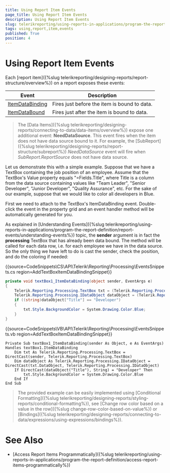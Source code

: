 ```yaml
---
title: Using Report Item Events
page_title: Using Report Item Events 
description: Using Report Item Events
slug: telerikreporting/using-reports-in-applications/program-the-report-definition/report-events/using-report-item-events
tags: using,report,item,events
published: True
position: 4
---
```


# Using Report Item Events

Each [report item]({%slug telerikreporting/designing-reports/report-structure/overview%}) on a report exposes these events: 

| Event | Description |
| ------ | ------ |
|[ItemDataBinding](/reporting/api/Telerik.Reporting.ReportItemBase.html#collapsible-Telerik_Reporting_ReportItemBase_ItemDataBinding)|Fires just before the item is bound to data.|
|[ItemDataBound](/reporting/api/Telerik.Reporting.ReportItemBase.html#collapsible-Telerik_Reporting_ReportItemBase_ItemDataBound)|Fires just after the item is bound to data.|

> The [Data Items]({%slug telerikreporting/designing-reports/connecting-to-data/data-items/overview%}) expose one additional event: __NeedDataSource__. This event fires when the item does not have data source bound to it. For example, the [SubReport]({%slug telerikreporting/designing-reports/report-structure/subreport%}) _NeedDataSource_ event will fire when _SubReport.ReportSource_ does not have data source.

Let us demonstrate this with a simple example. Suppose that we have a TextBox containing the job position of an employee. Assume that the TextBox's Value property equals "=Fields.Title", where Title is a column from the data source containing values like "Team Leader", "Senior Developer", "Junior Developer", "Quality Assurance", etc. For the sake of our example, suppose that we would like to color all developers in Blue. 

First we need to attach to the TextBox's ItemDataBinding event. Double-click the event in the property grid and an event handler method will be automatically generated for you. 

As explained in [Understanding Events]({%slug telerikreporting/using-reports-in-applications/program-the-report-definition/report-events/understanding-events%}) topic, the __sender__ argument is in fact the __processing__ TextBox that has already been data bound. The method will be called for each data row, i.e. for each employee we have in the data source. So the only thing we have left to do is cast the sender, check the position, and do the coloring if needed: 

{{source=CodeSnippets\CS\API\Telerik\Reporting\Processing\EventsSnippets.cs region=AddTextBoxItemDataBindingSnippet}}
````C#
private void textBox1_ItemDataBinding(object sender, EventArgs e)
{
    Telerik.Reporting.Processing.TextBox txt = (Telerik.Reporting.Processing.TextBox)sender;
    Telerik.Reporting.Processing.IDataObject dataObject = (Telerik.Reporting.Processing.IDataObject)txt.DataObject;
    if ((string)dataObject["Title"] == "Developer")
    {
        txt.Style.BackgroundColor = System.Drawing.Color.Blue;
    }
}
````
{{source=CodeSnippets\VB\API\Telerik\Reporting\Processing\EventsSnippets.vb region=AddTextBoxItemDataBindingSnippet}}
````VB
Private Sub textBox1_ItemDataBinding(sender As Object, e As EventArgs) Handles textBox1.ItemDataBinding
    Dim txt As Telerik.Reporting.Processing.TextBox = DirectCast(sender, Telerik.Reporting.Processing.TextBox)
    Dim dataObject As Telerik.Reporting.Processing.IDataObject = DirectCast(txt.DataObject, Telerik.Reporting.Processing.IDataObject)
    If DirectCast(dataObject("Title"), String) = "Developer" Then
        txt.Style.BackgroundColor = System.Drawing.Color.Blue
    End If
End Sub
````

> The provided example can be easily implemented using [Conditional Formatting]({%slug telerikreporting/designing-reports/styling-reports/conditional-formatting%}), see [Change row color based on a value in the row]({%slug change-row-color-based-on-value%}) or [Bindings]({%slug telerikreporting/designing-reports/connecting-to-data/expressions/using-expressions/bindings%}). 

# See Also

* [Access Report Items Programmatically]({%slug telerikreporting/using-reports-in-applications/program-the-report-definition/access-report-items-programmatically%})
